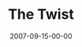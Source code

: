 ---
layout: message
category: message
series: "Love Sex"
title: "The Twist"
date: 2007-09-15-00-00
message_id: 1
---